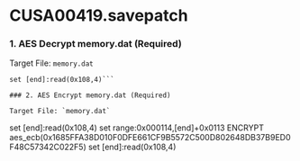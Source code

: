 # CUSA00419.savepatch

### 1. AES Decrypt memory.dat (Required)

Target File: `memory.dat`

```
set [end]:read(0x108,4)```

### 2. AES Encrypt memory.dat (Required)

Target File: `memory.dat`

```
set [end]:read(0x108,4)
set range:0x000114,[end]+0x0113
ENCRYPT aes_ecb(0x1685FFA38D010F0DFE661CF9B5572C500D802648DB37B9ED0F48C57342C022F5)
set [end]:read(0x108,4)
```

